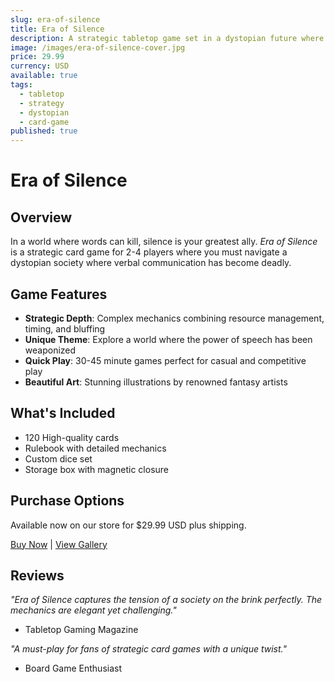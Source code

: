 ```yaml
---
slug: era-of-silence
title: Era of Silence
description: A strategic tabletop game set in a dystopian future where silence is the ultimate weapon.
image: /images/era-of-silence-cover.jpg
price: 29.99
currency: USD
available: true
tags:
  - tabletop
  - strategy
  - dystopian
  - card-game
published: true
---
```


# Era of Silence

## Overview

In a world where words can kill, silence is your greatest ally. *Era of Silence* is a strategic card game for 2-4 players where you must navigate a dystopian society where verbal communication has become deadly.

## Game Features

- **Strategic Depth**: Complex mechanics combining resource management, timing, and bluffing
- **Unique Theme**: Explore a world where the power of speech has been weaponized
- **Quick Play**: 30-45 minute games perfect for casual and competitive play
- **Beautiful Art**: Stunning illustrations by renowned fantasy artists

## What's Included

- 120 High-quality cards
- Rulebook with detailed mechanics
- Custom dice set
- Storage box with magnetic closure

## Purchase Options

Available now on our store for $29.99 USD plus shipping.

[Buy Now](/contact) | [View Gallery](/games/era-of-silence/gallery)

## Reviews

*"Era of Silence captures the tension of a society on the brink perfectly. The mechanics are elegant yet challenging."*
- Tabletop Gaming Magazine

*"A must-play for fans of strategic card games with a unique twist."*
- Board Game Enthusiast
